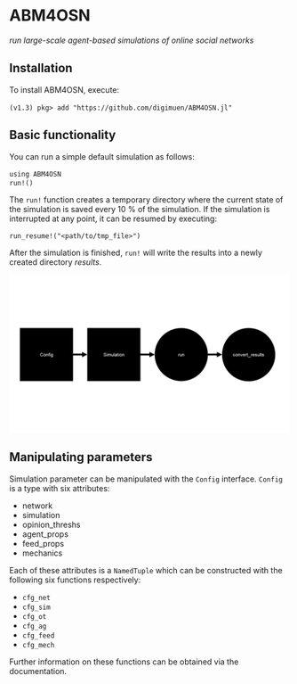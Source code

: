 # ABM4OSN

*run large-scale agent-based simulations of online social networks*  


## Installation

To install ABM4OSN, execute:  

`(v1.3) pkg> add "https://github.com/digimuen/ABM4OSN.jl"`


## Basic functionality

You can run a simple default simulation as follows:  

```
using ABM4OSN
run!()
```

The `run!` function creates a temporary directory where the current state of the simulation is saved every 10 % of the simulation. If the simulation is interrupted at any point, it can be resumed by executing:  

```
run_resume!("<path/to/tmp_file>")
```

After the simulation is finished, `run!` will write the results into a newly created directory *results*.

!["ABM4OSN workflow."](https://github.com/JohannesNakayama/ABM4OSN.jl/blob/workflow-guide/img/workflow.png)

## Manipulating parameters

Simulation parameter can be manipulated with the `Config` interface. `Config` is a type with six attributes:

  * network
  * simulation
  * opinion_threshs
  * agent_props
  * feed_props
  * mechanics

Each of these attributes is a `NamedTuple` which can be constructed with the following six functions respectively:

  * `cfg_net`
  * `cfg_sim`
  * `cfg_ot`
  * `cfg_ag`
  * `cfg_feed`
  * `cfg_mech`

Further information on these functions can be obtained via the documentation.

